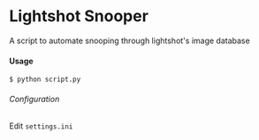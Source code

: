 # Lightshot Snooper
 A script to automate snooping through lightshot's image database

#### Usage
```$ python script.py```

###### Configuration
Edit `settings.ini`
